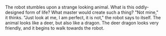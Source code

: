 The robot stumbles upon a strange looking animal.
What is this oddly-designed form of life?
What master would create such a thing?
"Not mine," it thinks. "Just look at me, I am perfect, it is not," the robot says to itself.
The animal looks like a deer, but also like a dragon.
The deer dragon looks very friendly, and it begins to walk towards the robot.
